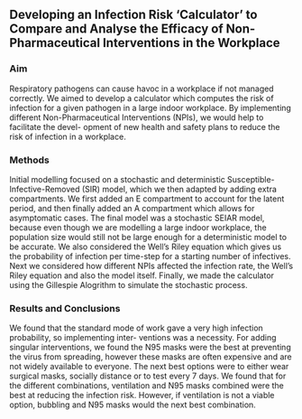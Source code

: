 ## Developing an Infection Risk ‘Calculator’ to Compare and Analyse the Efficacy of Non-Pharmaceutical Interventions in the Workplace ##

### Aim ###
Respiratory pathogens can cause havoc in a workplace if not managed correctly. 
We aimed to develop a calculator which computes the risk of infection for a given pathogen in a large indoor workplace. 
By implementing different Non-Pharmaceutical Interventions (NPIs), 
we would help to facilitate the devel- opment of new health and safety plans to reduce the risk of infection in a workplace.

### Methods ###
Initial modelling focused on a stochastic and deterministic Susceptible-Infective-Removed (SIR) model, 
which we then adapted by adding extra compartments. We first added an E compartment to account for the latent period, 
and then finally added an A compartment which allows for asymptomatic cases. The final model was a stochastic SEIAR model, 
because even though we are modelling a large indoor workplace, the population size would still not be large enough for a deterministic 
model to be accurate. We also considered the Well’s Riley equation which gives us the probability of infection per time-step for a 
starting number of infectives. Next we considered how different NPIs affected the infection rate, the Well’s Riley equation and 
also the model itself. Finally, we made the calculator using the Gillespie Alogrithm to simulate the stochastic process.

### Results and Conclusions ###
We found that the standard mode of work gave a very high infection probability, 
so implementing inter- ventions was a necessity. For adding singular interventions, 
we found the N95 masks were the best at preventing the virus from spreading, however these masks are often expensive and 
are not widely available to everyone. The next best options were to either wear surgical masks, socially distance or to test every 7 days. 
We found that for the different combinations, ventilation and N95 masks combined were the best at reducing the infection risk. 
However, if ventilation is not a viable option, bubbling and N95 masks would the next best combination.
